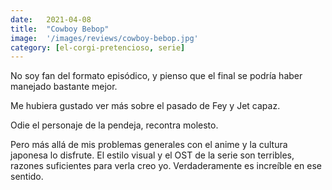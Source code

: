 ```yaml
---
date:   2021-04-08
title:  "Cowboy Bebop"
image:  '/images/reviews/cowboy-bebop.jpg'
category: [el-corgi-pretencioso, serie]
---
```

No soy fan del formato episódico, y pienso que el final se podría haber manejado bastante mejor.

Me hubiera gustado ver más sobre el pasado de Fey y Jet capaz.

Odie el personaje de la pendeja, recontra molesto.

Pero más allá de mis problemas generales con el anime y la cultura japonesa lo disfrute. El estilo visual y el OST de la serie son terribles, razones suficientes para verla creo yo. Verdaderamente es increíble en ese sentido.
